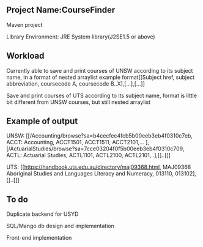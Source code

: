 Project Name:CourseFinder
-------------------------
Maven project

Library Environment: JRE System library(J2SE1.5 or above)

Workload
-------------------------
Currently able to save and print courses of UNSW according to its subject name, in a format of nested arraylist example format[[Subject href, subject abbreviation, coursecode A, coursecode B..X],[...],[...]]

Save and print courses of UTS according to its subject name, format is little bit different from UNSW courses, but still nested arraylist

Example of output
-------------------------
UNSW: [[/Accounting/browse?sa=b4cecfec4fcb5b00eeb3eb4f0310c7eb, ACCT: Accounting, ACCT1501, ACCT1511, ACCT2101,... ], [/ActuarialStudies/browse?sa=7cce03204f0f5b00eeb3eb4f0310c709, ACTL: Actuarial Studies, ACTL1101, ACTL2100, ACTL2101,..],[]..[]]

UTS: [[https://handbook.uts.edu.au/directory/maj09368.html, MAJ09368 Aboriginal Studies and Languages Literacy and Numeracy, 013110, 013102],[]..[]] 

To do
-------------------------
Duplicate backend for USYD 

SQL/Mango db design and implementation

Front-end implementation
